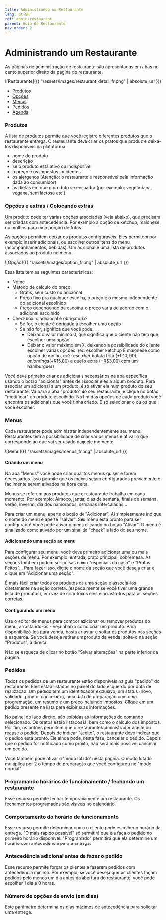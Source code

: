 ```yaml
---
title: Administrando um Restaurante
lang: pt-BR
ref: admin-restaurant
parent: Guia do Restaurante
nav_order: 2
---
```


# Administrando um Restaurante

As páginas de administração de restaurante são apresentadas em abas no canto superior direito da página do restaurante.

![Restaurante]({{ "/assets/images/restaurant_detail_fr.png" | absolute_url }})

- [Produtos](#products)
- [Opções](#options-and-extras--adding-extras)
- [Menus](#menus)
- [Pedidos](#orders)
- [Agenda](#scheduling-opening-hours--closing-a-restaurant)


### Produtos

A lista de produtos permite que você registre diferentes produtos que o restaurante entrega. O restaurante deve criar os pratos que produz e deixá-los disponíveis na plataforma:
- nome do produto
- descrição
- se o produto está ativo ou indisponível
- o preço e os impostos incidentes
- os alergenos (Atenção: o restaurante é responsável pela informação dada ao consumidor)
- as dietas em que o produto se enquadra (por exemplo: vegetariana, vegana, sem lactose etc.)

### Opções e extras / Colocando extras

Um produto pode ter várias opções associadas (veja abaixo), que precisam ser criadas com antecedência. Por exemplo a opção de ketchup, maionese, ou molhos para uma porção de fritas.

As opções permitem deixar os produtos configuráveis. Eles permitem por exemplo inserir adicionais, ou escolher outros itens do menu (acompanhamentos, bebidas). Um adicional é uma lista de produtos associados ao produto no menu.

![Opção]({{ "/assets/images/option_fr.png" | absolute_url }})

Essa lista tem as seguintes características:
- Nome
- Método de cálculo do preço
  - Grátis, sem custo no adicional
  - Preço fixo pra qualquer escolha, o preço é o mesmo independente do adicional escolhido
  - Preço dependendo da escolha, o preço varia de acordo com o adicional escolhido
- Checkbox: o adicional é obrigatório?
  - Se for, o ciente é obrigado a escolher uma opção
  - Se não for, significa que você pode:
    - Deixar o valor mínimo 0, que significa que o ciente não tem que escolher uma opção.
    - Deixar o valor máximo em X, deixando a possibilidade do cliente escolher várias opções. (ex: escolher ketchup E maionese como opção de molho, ex2: escolher batata frita (+R$10,00), onion rings (+R$15,00) e queijo extra (+R$3,00) com um hamburguer)

Você deve primeiro criar os adicionais necessários na aba específica usando o botão "adicionar" antes de associar eles a algum produto.
Para associar um adicional a um produto, é só ativar ele num produto do seu restaurante. Vá para a aba "produto" do seu restaurante, e clique no botão "modificar" do produto escolhido.
No fim das opções de cada produto você encontra os adicionais que você tinha criado. É só selecionar o ou os que você escolher.

### Menus

Cada restaurante pode administrar independentemente seu menu. Restaurantes têm a possibilidade de criar vários menus e ativar o que corresponde ao que vai ser usado naquele momento.

![Menu]({{ "/assets/images/menus_fr.png" | absolute_url }})

#### Criando um menu

Na aba "Menus" você pode criar quantos menus quiser e forem necessários. Isso permite que os menus sejam configurados previamente e facilmente serem ativados na hora certa.

Menus se referem aos produtos que o restaurante trabalha em cada momento. Por exemplo: Almoço, jantar, dias de semana, finais de semana, verão, inverno, dia dos namorados, semanas intercaladas...

Para criar um menu, aperte o botão de "Adicionar". Aí simplesmente indique o nome do menu e aperte "salvar". Seu menu está pronto para ser configurado! Você pode ativar o menu clicando no botão "Ativar". O menu é sinalizado como ativado por um sinal de "check" a lado do seu nome.

#### Adicionando uma seção ao menu

Para configurar seu menu, você deve primeiro adicionar uma ou mais seções de menu. Por exemplo: entrada, prato principal, sobremesa. As seções também podem ser coisas como "especiais da casa" e "Pratos Feitos"... Para fazer isso, digite o nome da seção que você deseja criar e clique em "Adicionar uma seção".

É mais fácil criar todos os produtos de uma seção e associá-los diretamente na seção correta. (especialmente se você tiver uma grande lista de produtos), em vez de criar todos eles e arrastá-los para as seções corretas.

#### Configurando um menu

Use o editor de menus para compor adicionar ou remover produtos do menu, arrastando-os - veja abaixo como criar um produto. Para disponibilizá-los para venda, basta arrastar e soltar os produtos nas seções à esquerda. Se você deseja retirar um produto da venda, solte-o na seção "Produtos", à direita.

Não se esqueça de clicar no botão "Salvar alterações" na parte inferior da página.


### Pedidos

Todos os pedidos de um restaurante estão disponíveis na guia "pedido" do restaurante. Eles estão listados no painel do lado esquerdo por data de realização. Um pedido tem um identificador exclusivo, um status (novo, validado, pronto, cancelado), uma data de preparação com uma programação, um resumo e um preço incluindo impostos. Clique em um pedido presente na lista para exibir suas informações.

No painel do lado direito, são exibidas as informações do comando selecionado. Os pratos estão listados lá, bem como o cálculo dos impostos. Por fim, os botões permitem que o restaurante/administrador aceite ou recuse o pedido. Depois de indicar "aceito", o restaurante deve indicar que o pedido está pronto. Ele ainda pode, nesta fase, cancelar o pedido. Depois que o pedido for notificado como pronto, não será mais possível cancelar um pedido.

Você também pode ativar o 'modo lotado' nesta página. O modo lotado multiplica por 2 o tempo de preparação que você configurou no "modo normal"

### Programando horários de funcionamento / fechando um restaurante

Esse recurso permite fechar temporariamente um restaurante. Os fechamentos programados são visíveis no calendário.

### Comportamento do horário de funcionamento

Esse recurso permite determinar como o cliente pode escolher o horário da entrega. "O mais rápido possível" só permitirá que ela faça o pedido no primeiro horário disponível. "Programado" permitirá que ela determine um horário com antecedência para a entrega.

### Antecedência adicional antes de fazer o pedido

Esse recurso permite forçar os clientes a fazerem pedidos com antecedência mínimo. Por exemplo, se você deseja que os clientes façam pedidos pelo menos um dia antes da abertura do restaurante, você pode escolher 1 dia e 0 horas.

### Número de opções de envio (em dias)

Este parâmetro determina os dias máximos de antecedência para solicitar uma entrega.
